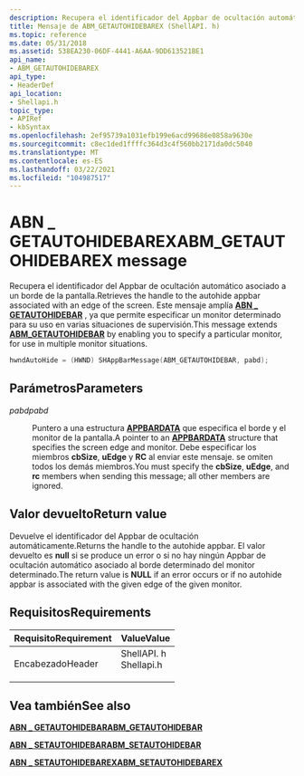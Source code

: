 ```yaml
---
description: Recupera el identificador del Appbar de ocultación automático asociado a un borde de la pantalla. Este mensaje amplía ABN \_ GETAUTOHIDEBAR, ya que permite especificar un monitor determinado para su uso en varias situaciones de supervisión.
title: Mensaje de ABM_GETAUTOHIDEBAREX (ShellAPI. h)
ms.topic: reference
ms.date: 05/31/2018
ms.assetid: 538EA230-06DF-4441-A6AA-9DD613521BE1
api_name:
- ABM_GETAUTOHIDEBAREX
api_type:
- HeaderDef
api_location:
- Shellapi.h
topic_type:
- APIRef
- kbSyntax
ms.openlocfilehash: 2ef95739a1031efb199e6acd99686e0858a9630e
ms.sourcegitcommit: c8ec1ded1ffffc364d3c4f560bb2171da0dc5040
ms.translationtype: MT
ms.contentlocale: es-ES
ms.lasthandoff: 03/22/2021
ms.locfileid: "104987517"
---
```

# <a name="abm_getautohidebarex-message"></a><span data-ttu-id="0b82c-104">ABN \_ GETAUTOHIDEBAREX</span><span class="sxs-lookup"><span data-stu-id="0b82c-104">ABM\_GETAUTOHIDEBAREX message</span></span>

<span data-ttu-id="0b82c-105">Recupera el identificador del Appbar de ocultación automático asociado a un borde de la pantalla.</span><span class="sxs-lookup"><span data-stu-id="0b82c-105">Retrieves the handle to the autohide appbar associated with an edge of the screen.</span></span> <span data-ttu-id="0b82c-106">Este mensaje amplía [**ABN \_ GETAUTOHIDEBAR**](abm-getautohidebar.md) , ya que permite especificar un monitor determinado para su uso en varias situaciones de supervisión.</span><span class="sxs-lookup"><span data-stu-id="0b82c-106">This message extends [**ABM\_GETAUTOHIDEBAR**](abm-getautohidebar.md) by enabling you to specify a particular monitor, for use in multiple monitor situations.</span></span>


```C++
hwndAutoHide = (HWND) SHAppBarMessage(ABM_GETAUTOHIDEBAR, pabd);
```



## <a name="parameters"></a><span data-ttu-id="0b82c-107">Parámetros</span><span class="sxs-lookup"><span data-stu-id="0b82c-107">Parameters</span></span>

<dl> <dt>

<span data-ttu-id="0b82c-108">*pabd*</span><span class="sxs-lookup"><span data-stu-id="0b82c-108">*pabd*</span></span> 
</dt> <dd>

<span data-ttu-id="0b82c-109">Puntero a una estructura [**APPBARDATA**](/windows/desktop/api/Shellapi/ns-shellapi-appbardata) que especifica el borde y el monitor de la pantalla.</span><span class="sxs-lookup"><span data-stu-id="0b82c-109">A pointer to an [**APPBARDATA**](/windows/desktop/api/Shellapi/ns-shellapi-appbardata) structure that specifies the screen edge and monitor.</span></span> <span data-ttu-id="0b82c-110">Debe especificar los miembros **cbSize**, **uEdge** y **RC** al enviar este mensaje. se omiten todos los demás miembros.</span><span class="sxs-lookup"><span data-stu-id="0b82c-110">You must specify the **cbSize**, **uEdge**, and **rc** members when sending this message; all other members are ignored.</span></span>

</dd> </dl>

## <a name="return-value"></a><span data-ttu-id="0b82c-111">Valor devuelto</span><span class="sxs-lookup"><span data-stu-id="0b82c-111">Return value</span></span>

<span data-ttu-id="0b82c-112">Devuelve el identificador del Appbar de ocultación automáticamente.</span><span class="sxs-lookup"><span data-stu-id="0b82c-112">Returns the handle to the autohide appbar.</span></span> <span data-ttu-id="0b82c-113">El valor devuelto es **null** si se produce un error o si no hay ningún Appbar de ocultación automático asociado al borde determinado del monitor determinado.</span><span class="sxs-lookup"><span data-stu-id="0b82c-113">The return value is **NULL** if an error occurs or if no autohide appbar is associated with the given edge of the given monitor.</span></span>

## <a name="requirements"></a><span data-ttu-id="0b82c-114">Requisitos</span><span class="sxs-lookup"><span data-stu-id="0b82c-114">Requirements</span></span>



| <span data-ttu-id="0b82c-115">Requisito</span><span class="sxs-lookup"><span data-stu-id="0b82c-115">Requirement</span></span> | <span data-ttu-id="0b82c-116">Value</span><span class="sxs-lookup"><span data-stu-id="0b82c-116">Value</span></span> |
|-------------------|---------------------------------------------------------------------------------------|
| <span data-ttu-id="0b82c-117">Encabezado</span><span class="sxs-lookup"><span data-stu-id="0b82c-117">Header</span></span><br/> | <dl> <span data-ttu-id="0b82c-118"><dt>ShellAPI. h</dt></span><span class="sxs-lookup"><span data-stu-id="0b82c-118"><dt>Shellapi.h</dt></span></span> </dl> |



## <a name="see-also"></a><span data-ttu-id="0b82c-119">Vea también</span><span class="sxs-lookup"><span data-stu-id="0b82c-119">See also</span></span>

<dl> <dt>

[<span data-ttu-id="0b82c-120">**ABN \_ GETAUTOHIDEBAR**</span><span class="sxs-lookup"><span data-stu-id="0b82c-120">**ABM\_GETAUTOHIDEBAR**</span></span>](abm-getautohidebar.md)
</dt> <dt>

[<span data-ttu-id="0b82c-121">**ABN \_ SETAUTOHIDEBAR**</span><span class="sxs-lookup"><span data-stu-id="0b82c-121">**ABM\_SETAUTOHIDEBAR**</span></span>](abm-setautohidebar.md)
</dt> <dt>

[<span data-ttu-id="0b82c-122">**ABN \_ SETAUTOHIDEBAREX**</span><span class="sxs-lookup"><span data-stu-id="0b82c-122">**ABM\_SETAUTOHIDEBAREX**</span></span>](abm-setautohidebarex.md)
</dt> </dl>

 

 




